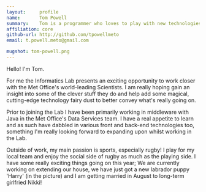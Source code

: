 ```yaml
---
layout:     profile
name:       Tom Powell
summary:    Tom is a programmer who loves to play with new technologies, he is particularly interested in how the Lab can expose and present data in a richer, more immersive and  innovative way.
affiliation: core
github-url: http://github.com/tpowellmeto
email: t.powell.meto@gmail.com

mugshot: tom-powell.png
---
```

Hello! I'm Tom.

For me the Informatics Lab presents an exciting opportunity to work closer with the Met Office's world-leading Scientists. I am really hoping gain an insight into some of the clever stuff they do and help add some magical, cutting-edge technology fairy dust to better convey what's really going on.

Prior to joining the Lab I have been primarily working in middleware with Java in the Met Office's Data Services team. I have a real appetite to learn and as such have dabbled in various front and back-end technologies too, something I'm really looking forward to expanding upon whilst working in the Lab.

Outside of work, my main passion is sports, especially rugby! I play for my local team and enjoy the social side of rugby as much as the playing side. I have some really exciting things going on this year; We are currently working on extending our house, we have just got a new labrador puppy 'Harry' (in the picture) and I am getting married in August to long-term girlfried Nikki!
